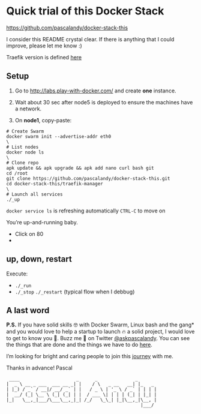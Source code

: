 # Quick trial of this Docker Stack

https://github.com/pascalandy/docker-stack-this

I consider this README crystal clear. If there is anything that I could improve, please let me know :)

Traefik version is defined [here](https://github.com/pascalandy/docker-stack-this/blob/master/traefik-manager/proxy.yml#L6)

## Setup

1. Go to http://labs.play-with-docker.com/ and create **one** instance.
2. Wait about 30 sec after node5 is deployed to ensure the machines have a network.

3. On **node1**, copy-paste:

```
# Create Swarm
docker swarm init --advertise-addr eth0
\
# List nodes
docker node ls
\
# Clone repo
apk update && apk upgrade && apk add nano curl bash git
cd /root
git clone https://github.com/pascalandy/docker-stack-this.git
cd docker-stack-this/traefik-manager
\
# Launch all services
./_up
```

`docker service ls` is refreshing automatically
`CTRL-C` to move on
 
You’re up-and-running baby.
- Click on 80
- 

## up, down, restart

Execute:
- `./_run`
- `./_stop`
`./_restart` (typical flow when I debbug)

## A last word

**P.S.** If you have solid skills 🤓 with Docker Swarm, Linux bash and the gang* and you would love to help a startup to launch 🔥 a solid project, I would love to get to know you 🍻. Buzz me 👋 on Twitter [@askpascalandy](https://twitter.com/askpascalandy). You can see the things that are done and the things we have to do [here](http://firepress.org/blog/technical-challenges-we-are-facing-now/).

I’m looking for bright and caring people to join this [journey](http://firepress.org/blog/tag/from-the-heart/) with me.

Thanks in advance!
Pascal

```
 ____                     _      _              _
|  _ \ __ _ ___  ___ __ _| |    / \   _ __   __| |_   _
| |_) / _` / __|/ __/ _` | |   / _ \ | '_ \ / _` | | | |
|  __/ (_| \__ \ (_| (_| | |  / ___ \| | | | (_| | |_| |
|_|   \__,_|___/\___\__,_|_| /_/   \_\_| |_|\__,_|\__, |
                                                  |___/
```

